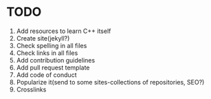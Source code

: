# TODO
1. Add resources to learn C++ itself
1. Create site(jekyll?)
1. Check spelling in all files
1. Check links in all files
1. Add contribution guidelines
1. Add pull request template
1. Add code of conduct
1. Popularize it(send to some sites-collections of repositories, SEO?)
1. Crosslinks
